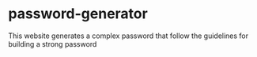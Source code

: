 # password-generator
This website generates a complex password that follow the guidelines for building a strong password
